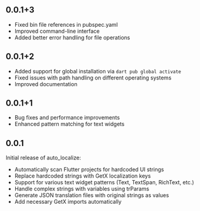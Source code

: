 ## 0.0.1+3

* Fixed bin file references in pubspec.yaml
* Improved command-line interface
* Added better error handling for file operations

## 0.0.1+2

* Added support for global installation via `dart pub global activate`
* Fixed issues with path handling on different operating systems
* Improved documentation

## 0.0.1+1

* Bug fixes and performance improvements
* Enhanced pattern matching for text widgets

## 0.0.1

Initial release of auto_localize:

* Automatically scan Flutter projects for hardcoded UI strings
* Replace hardcoded strings with GetX localization keys
* Support for various text widget patterns (Text, TextSpan, RichText, etc.)
* Handle complex strings with variables using trParams
* Generate JSON translation files with original strings as values
* Add necessary GetX imports automatically
